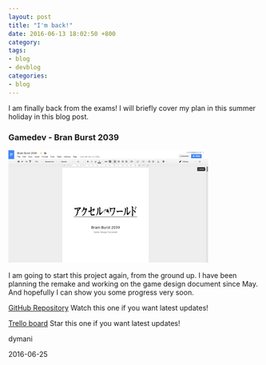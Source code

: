 ```yaml
---
layout: post
title: "I'm back!"
date: 2016-06-13 18:02:50 +800
category: 
tags: 
- blog
- devblog
categories:
- blog
---
```


<!--arrow-->I am finally back from the exams! I will briefly cover my plan in this summer holiday in this blog post.<!--index-->

<br>
<h3><b>Gamedev - Bran Burst 2039</b></h3>

![](/assets/image/blog/blog_25-06-16_bb-gdd.png)

I am going to start this project again, from the ground up. I have been planning the remake and working on the game design document since May. And hopefully I can show you some progress very soon.

[GitHub Repository](https://github.com/dymani/BrainBurst) Watch this one if you want latest updates!

[Trello board](https://trello.com/b/Clfi3rJC/brain-burst-2039) Star this one if you want latest updates!

dymani

2016-06-25
